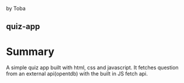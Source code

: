 by Toba

## quiz-app

# Summary
A simple quiz app built with html, css and javascript. It fetches question from an external api(opentdb) with the built in JS fetch api.
